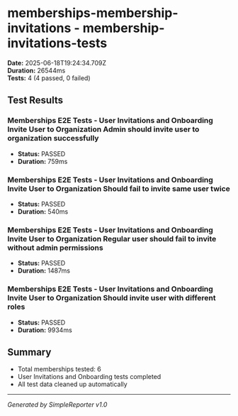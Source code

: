 # memberships-membership-invitations - membership-invitations-tests

**Date:** 2025-06-18T19:24:34.709Z  
**Duration:** 26544ms  
**Tests:** 4 (4 passed, 0 failed)

## Test Results


### Memberships E2E Tests - User Invitations and Onboarding Invite User to Organization Admin should invite user to organization successfully
- **Status:** PASSED
- **Duration:** 759ms



### Memberships E2E Tests - User Invitations and Onboarding Invite User to Organization Should fail to invite same user twice
- **Status:** PASSED
- **Duration:** 540ms



### Memberships E2E Tests - User Invitations and Onboarding Invite User to Organization Regular user should fail to invite without admin permissions
- **Status:** PASSED
- **Duration:** 1487ms



### Memberships E2E Tests - User Invitations and Onboarding Invite User to Organization Should invite user with different roles
- **Status:** PASSED
- **Duration:** 9934ms



## Summary

- Total memberships tested: 6
- User Invitations and Onboarding tests completed
- All test data cleaned up automatically

---
*Generated by SimpleReporter v1.0*
